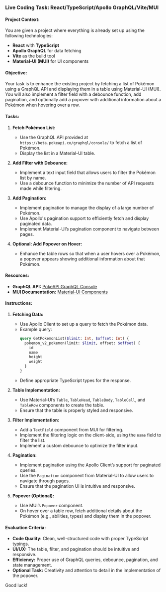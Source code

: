 ### Live Coding Task: React/TypeScript/Apollo GraphQL/Vite/MUI

#### **Project Context:**
You are given a project where everything is already set up using the following technologies:
- **React** with **TypeScript**
- **Apollo GraphQL** for data fetching
- **Vite** as the build tool
- **Material-UI (MUI)** for UI components

#### **Objective:**
Your task is to enhance the existing project by fetching a list of Pokémon using a GraphQL API and displaying them in a table using Material-UI (MUI). You will also implement a filter field with a debounce function, add pagination, and optionally add a popover with additional information about a Pokémon when hovering over a row.

#### **Tasks:**

1. **Fetch Pokémon List:**
   - Use the GraphQL API provided at `https://beta.pokeapi.co/graphql/console/` to fetch a list of Pokémon.
   - Display the list in a Material-UI table.

2. **Add Filter with Debounce:**
   - Implement a text input field that allows users to filter the Pokémon list by name.
   - Use a debounce function to minimize the number of API requests made while filtering.

3. **Add Pagination:**
   - Implement pagination to manage the display of a large number of Pokémon.
   - Use Apollo's pagination support to efficiently fetch and display paginated data.
   - Implement Material-UI’s pagination component to navigate between pages.

4. **Optional: Add Popover on Hover:**
   - Enhance the table rows so that when a user hovers over a Pokémon, a popover appears showing additional information about that Pokémon.

#### **Resources:**
- **GraphQL API:** [PokeAPI GraphQL Console](https://beta.pokeapi.co/graphql/console/)
- **MUI Documentation:** [Material-UI Components](https://mui.com/material-ui/all-components/)

#### **Instructions:**
1. **Fetching Data:** 
   - Use Apollo Client to set up a query to fetch the Pokémon data. 
   - Example query:
     ```graphql
     query GetPokemonList($limit: Int, $offset: Int) {
       pokemon_v2_pokemon(limit: $limit, offset: $offset) {
         id
         name
         height
         weight
       }
     }
     ```
   - Define appropriate TypeScript types for the response.

2. **Table Implementation:**
   - Use Material-UI’s `Table`, `TableHead`, `TableBody`, `TableCell`, and `TableRow` components to create the table.
   - Ensure that the table is properly styled and responsive.

3. **Filter Implementation:**
   - Add a `TextField` component from MUI for filtering.
   - Implement the filtering logic on the client-side, using the `name` field to filter the list.
   - Implement a custom debounce to optimize the filter input.

4. **Pagination:**
   - Implement pagination using the Apollo Client’s support for paginated queries.
   - Use the `Pagination` component from Material-UI to allow users to navigate through pages.
   - Ensure that the pagination UI is intuitive and responsive.

5. **Popover (Optional):**
   - Use MUI’s `Popover` component.
   - On hover over a table row, fetch additional details about the Pokémon (e.g., abilities, types) and display them in the popover.

#### **Evaluation Criteria:**
- **Code Quality:** Clean, well-structured code with proper TypeScript typings.
- **UI/UX:** The table, filter, and pagination should be intuitive and responsive.
- **Efficiency:** Proper use of GraphQL queries, debounce, pagination, and state management.
- **Optional Task:** Creativity and attention to detail in the implementation of the popover.

Good luck!